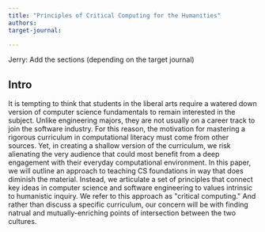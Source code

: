 ```yaml
---
title: "Principles of Critical Computing for the Humanities"
authors:
target-journal:

---
```


Jerry: Add the sections (depending on the target journal)

## Intro

It is tempting to think that students in the liberal arts require a watered
down version of computer science fundamentals to remain interested in the
subject. Unlike engineering majors, they are not usually on a career track to
join the software industry. For this reason, the motivation for mastering a
rigorous curriculum in computational literacy must come from other sources.
Yet, in creating a shallow version of the curriculum, we risk alienating the
very audience that could most benefit from a deep engagement with their
everyday computational environment. In this paper, we will outline an approach
to teaching CS foundations in way that does diminish the material. Instead, we
articulate a set of principles that connect key ideas in computer science and
software engineering to values intrinsic to humanistic inquiry. We refer to
this approach as "critical computing." And rather than discuss a specific
curriculum, our concern will be with finding natrual and mutually-enriching
points of intersection between the two cultures.
